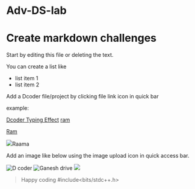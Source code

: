 # Adv-DS-lab

# Create markdown challenges
Start by editing this file or deleting the text.

You can create a list like
- list item 1
- list item 2



Add a Dcoder file/project by clicking file link icon in quick bar

example:

[Dcoder Typing Effect](https://code.dcoder.tech/feed/code/5d98add6bdde8b7601995352/Dcoder_typing_effect)
[ram](https://th.bing.com/th/id/R.69a6d1659017f96c9a8562e6dc756517?rik=uC1CI2vF6rGsaQ&riu=http%3a%2f%2f3.bp.blogspot.com%2f-AZilix6O8ck%2fUW2lW9Y8PCI%2fAAAAAAAAADk%2fde0KnYsI_bI%2fs1600%2fShree-Ram.jpg&ehk=ZQ1CDZpq7LjZHresPbIu9E4PctQWQNxsBMkzuEmmWbw%3d&risl=&pid=ImgRaw&r=0)

<a href="https://th.bing.com/th/id/R.69a6d1659017f96c9a8562e6dc756517?rik=uC1CI2vF6rGsaQ&riu=http%3a%2f%2f3.bp.blogspot.com%2f-AZilix6O8ck%2fUW2lW9Y8PCI%2fAAAAAAAAADk%2fde0KnYsI_bI%2fs1600%2fShree-Ram.jpg&ehk=ZQ1CDZpq7LjZHresPbIu9E4PctQWQNxsBMkzuEmmWbw%3d&risl=&pid=ImgRaw&r=0">Ram</a>

<img src="https://th.bing.com/th/id/R.69a6d1659017f96c9a8562e6dc756517?rik=uC1CI2vF6rGsaQ&riu=http%3a%2f%2f3.bp.blogspot.com%2f-AZilix6O8ck%2fUW2lW9Y8PCI%2fAAAAAAAAADk%2fde0KnYsI_bI%2fs1600%2fShree-Ram.jpg&ehk=ZQ1CDZpq7LjZHresPbIu9E4PctQWQNxsBMkzuEmmWbw%3d&risl=&pid=ImgRaw&r=0">Raama</img>





Add an image like below using the image upload icon in quick access bar.

![D coder](https://assets.dcoder.tech/583f5fcf31b845750364b37d/5fc2337ff243f906af59a25f/image_277474)
<img src="https://drive.google.com/file/d/1i6W2vM3qzDLxzhlUdzoT6CjsaeZzXU8_/view?usp=share_link" alt="Ganesh drive">
<img src="https://i.pinimg.com/originals/a2/b8/10/a2b81062e384c18fb53575822b89aa5f.jpg">

>  Happy coding
  #include<bits/stdc++.h>  
